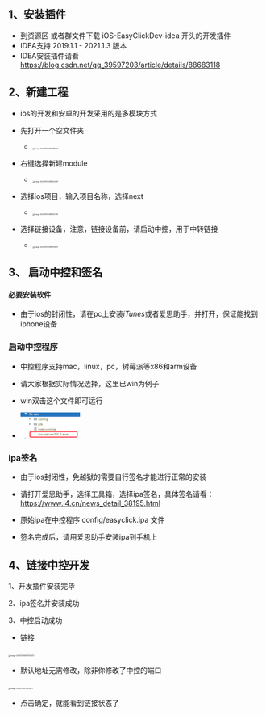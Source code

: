## 1、安装插件

- 到资源区 或者群文件下载 iOS-EasyClickDev-idea 开头的开发插件
- IDEA支持 2019.1.1 - 2021.1.3 版本
- IDEA安装插件请看 https://blog.csdn.net/qq_39597203/article/details/88683118

## 2、新建工程

- ios的开发和安卓的开发采用的是多模块方式
- 先打开一个空文件夹
  - <img src="zh-cn/images/image-20220105095538754.png" alt="image-20220105095538754" style="zoom:25%;" />
- 右键选择新建module
  - <img src="zh-cn/images/image-20220105095622057.png" alt="image-20220105095622057" style="zoom:25%;" />



- 选择ios项目，输入项目名称，选择next
  - <img src="zh-cn/images/image-20220105095702169.png" alt="image-20220105095702169" style="zoom:25%;" />
- 选择链接设备，注意，链接设备前，请启动中控，用于中转链接
  - <img src="zh-cn/images/image-20220105095753431.png" alt="image-20220105095753431" style="zoom:25%;" />









## 3、 启动中控和签名

#### 必要安装软件

- 由于ios的封闭性，请在pc上安装*iTunes*或者爱思助手，并打开，保证能找到iphone设备

### 启动中控程序

- 中控程序支持mac，linux，pc，树莓派等x86和arm设备
- 请大家根据实际情况选择，这里已win为例子

- win双击这个文件即可运行
- <img src="images/image-20220105100645422.png" alt="image-20220105100645422" style="zoom:25%;" />

### ipa签名

- 由于ios封闭性，免越狱的需要自行签名才能进行正常的安装
- 请打开爱思助手，选择工具箱，选择ipa签名，具体签名请看：https://www.i4.cn/news_detail_38195.html
- 原始ipa在中控程序 config/easyclick.ipa 文件

- 签名完成后，请用爱思助手安装ipa到手机上



## 4、链接中控开发

1、开发插件安装完毕

2、ipa签名并安装成功

3、中控启动成功

- 链接

<img src="zh-cn/images/image-20220105095753431.png" alt="image-20220105095753431" style="zoom:25%;" />

- 默认地址无需修改，除非你修改了中控的端口

<img src="zh-cn/images/image-20220105101413477.png" alt="image-20220105101413477" style="zoom:25%;" />

- 点击确定，就能看到链接状态了